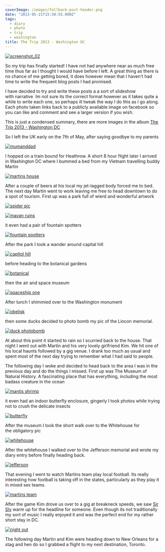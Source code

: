 ```yaml
---
coverImage: /images/fallback-post-header.png
date: "2013-05-21T15:58:55.000Z"
tags:
  - diary
  - photo
  - trip
  - washington
title: The Trip 2013 - Washington DC
---
```


[![screenshot_02](/wp-content/uploads/2013/05/screenshot_02.png)](/wp-content/uploads/2013/05/screenshot_02.png)

So my trip has finally started! I have not had anywhere near as much free time thus far as I thought I would have before I left. A great thing as there is no chance of me getting bored, it does however mean that I haven't had time to write the frequent blog posts I had promised.

<!-- more -->

I have decided to try and write these posts a a sort of slideshow with narrative  Im not sure its the correct format however as it takes quite a while to write each one, so perhaps ill tweak the way I do this as I go along. Each photo taken links back to a publicly available image on facebook so you can like and comment and see a larger version if you wish.

This is just a condensed summary, there are more images in the album [The Trip 2013 - Washington DC](https://www.facebook.com/media/set/?set=a.10151640158721031.1073741830.593661030&type=1&l=5197ba3b4a)

So I left the UK early on the 7th of May, after saying goodbye to my parents

[![mumanddad](/wp-content/uploads/2013/05/mumanddad.jpg)](https://www.facebook.com/photo.php?fbid=10151640173181031&set=a.10151640158721031.1073741830.593661030&type=3&theater)

I hopped on a train bound for Heathrow. A short 8 hour flight later I arrived in Washington DC where I bummed a bed from my Vietnam travelling buddy Martin

[![martins house](/wp-content/uploads/2013/05/martins-house.jpg)](https://www.facebook.com/photo.php?fbid=10151640179236031&set=a.10151640158721031.1073741830.593661030&type=3&theater)

After a couple of beers at his local my jet-lagged body forced me to bed. The next day Martin went to work leaving me free to head downtown to do a spot of tourism. First up was a park full of wierd and wonderful artwork

[![spider pic](/wp-content/uploads/2013/05/spider-pic.jpg)](https://www.facebook.com/photo.php?fbid=10151640190041031&set=a.10151640158721031.1073741830.593661030&type=3&theater)

[![mayan ruins](/wp-content/uploads/2013/05/mayan-ruins.jpg)](https://www.facebook.com/photo.php?fbid=10151640194986031&set=a.10151640158721031.1073741830.593661030&type=3&theater)

it even had a pair of fountain spotters

[![fountain spotters](/wp-content/uploads/2013/05/fountain-spotters.jpg)](https://www.facebook.com/photo.php?fbid=10151640191006031&set=a.10151640158721031.1073741830.593661030&type=3&theater)

After the park I took a wander around capital hill

[![capitol hill](/wp-content/uploads/2013/05/capitol-hill.jpg)](https://www.facebook.com/photo.php?fbid=10151640198656031&set=a.10151640158721031.1073741830.593661030&type=3&theater)

before heading to the botanical gardens

[![botanical](/wp-content/uploads/2013/05/botanical.jpg)](https://www.facebook.com/photo.php?fbid=10151640212346031&set=a.10151640158721031.1073741830.593661030&type=3&theater)

then the air and space museum

[![spaceship one](/wp-content/uploads/2013/05/spaceship-one.jpg)](https://www.facebook.com/photo.php?fbid=10151640223256031&set=a.10151640158721031.1073741830.593661030&type=3&theater)

After lunch I shimmied over to the Washington monument

[![obelisk](/wp-content/uploads/2013/05/obelisk.jpg)](https://www.facebook.com/photo.php?fbid=10151640227906031&set=a.10151640158721031.1073741830.593661030&type=3&theater)

then some ducks decided to photo bomb my pic of the Lincon memorial.

[![duck photobomb](/wp-content/uploads/2013/05/duck-photobomb.jpg)](https://www.facebook.com/photo.php?fbid=10151640231586031&set=a.10151640158721031.1073741830.593661030&type=3&theater)

At about this point it started to rain so I scurried back to the house. That night I went out with Martin and his very lovely girlfriend Kim. We hit one of his local haunts followed by a gig venue. I drank too much as usual and spent most of the next day trying to remember what I had said to people.

The following day I woke and decided to head back to the area I was in the previous day and do the things I missed. First up was The Museum of Natural History. A fascinating place that has everything, including the most badass creature in the ocean

[![mantis shrimp](/wp-content/uploads/2013/05/mantis-shrimp.jpg)](https://www.facebook.com/photo.php?fbid=10151640234691031&set=a.10151640158721031.1073741830.593661030&type=3&theater)

it even had an indoor butterfly enclosure, gingerly I took photos while trying not to crush the delicate insects

[![butterfly](/wp-content/uploads/2013/05/butterfly.jpg)](https://www.facebook.com/photo.php?fbid=10151640242761031&set=a.10151640158721031.1073741830.593661030&type=3&theater)

After the museum I took the short walk over to the Whitehouse for the obligatory pic

[![whitehouse](/wp-content/uploads/2013/05/whitehouse.jpg)](https://www.facebook.com/photo.php?fbid=10151640243686031&set=a.10151640158721031.1073741830.593661030&type=3&theater)

After the whitehouse I walked over to the Jefferson memorial and wrote my diary entry before finally heading back.

[![jefferson](/wp-content/uploads/2013/05/jefferson.jpg)](https://www.facebook.com/photo.php?fbid=10151640246986031&set=a.10151640158721031.1073741830.593661030&type=3&theater)

That evening I went to watch Martins team play local football. Its really interesting how football is taking off in the states, particularly as they play it in mixed sex teams.

[![martins team](/wp-content/uploads/2013/05/martins-team.jpg)](https://www.facebook.com/photo.php?fbid=10151640247956031&set=a.10151640158721031.1073741830.593661030&type=3&theater)

After the game Kim drove us over to a gig at breakneck speeds, we saw [Sir Sly](https://soundcloud.com/sirsly) warm up for the headline for someone. Even though its not traditionally my sort of music I really enjoyed it and was the perfect end for my rather short stay in DC.

[![night out](/wp-content/uploads/2013/05/night-out.jpg)](https://www.facebook.com/photo.php?fbid=10151640248756031&set=a.10151640158721031.1073741830.593661030&type=3&theater)

The following day Martin and Kim were heading down to New Orleans for a stag and hen do so I grabbed a flight to my next destination, Toronto.

